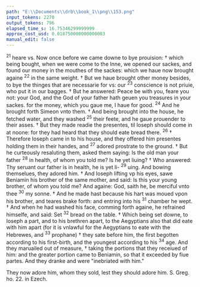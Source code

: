 ```yaml
---
path: "E:\\Documents\\drb\\book_1\\png\\153.png"
input_tokens: 2270
output_tokens: 796
elapsed_time_s: 16.75346299999999
approx_cost_usd: 0.018750000000000003
manual_edit: false
---
```

<sup>21</sup> heare vs. Now once before we came downe to bye prouision: † which being bought, when we were come to the Inne, we opened our sackes, and found our money in the mouthes of the sackes: which we haue now brought againe <sup>22</sup> in the same weight. † But we haue brought other money besides, to bye the thinges that are necessarie for vs: our <sup>23</sup> conscience is not priuie, who put it in our bagges. † But he answered: Peace be with you, feare you not: your God, and the God of your father hath geuen you treasures in your sackes. for the money, which you gaue me, I haue for good. <sup>24</sup> And he brought forth Simeon vnto them. † And being brought into the house, he fetched water, and they washed <sup>25</sup> their feete, and he gaue prouender to their asses. † But they made readie the presentes, til Ioseph should come in at noone: for they had heard that they should eate bread there. <sup>26</sup> † Therefore Ioseph came in to his house, and they offered him presentes holding them in their handes, and <sup>27</sup> adored prostrate to the ground. † But he curteously resaluting them, asked them saying: Is the old man your father <sup>28</sup> in health, of whom you told me? Is he yet liuing? † Who answered: Thy seruant our father is in health, he is yet li- <sup>29</sup> uing. And bowing themselues, they adored him. † And Ioseph lifting vp his eyes, sawe Beniamin his brother of the same mother, and said: Is this your young brother, of whom you told me? And againe: God, saith he, be merciful vnto thee <sup>30</sup> my sonne. † And he made hast because his hart was moued vpon his brother, and teares brake forth: and entring into his <sup>31</sup> chamber he wept. † And when he had washed his face, comming forth againe, he refrained himselfe, and said: Set <sup>32</sup> bread on the table. † Which being set downe, to Ioseph a part, and to his brethren apart, to the Aegyptians also that did eate with him apart (for it is vnlawful for the Aegyptians to eate with the Hebrewes, and <sup>33</sup> prophane) † they sate before him, the first begotten according to his first-birth, and the youngest according to his <sup>34</sup> age. And they maruailed out of measure, † taking the portions that they receiued of him: and the greater portion came to Beniamin, so that it exceeded by fiue partes. And they dranke and were "inebriated with him."

<aside>They now adore him, whom they sold, lest they should adore him. S. Greg. ho. 22. in Ezech.</aside>

[^1]: See Exodi. 8. v. 26.

[^2]: Euerie one hauing fiue portions, Beniamin had double. Iosephus li. 2. Antiq.
